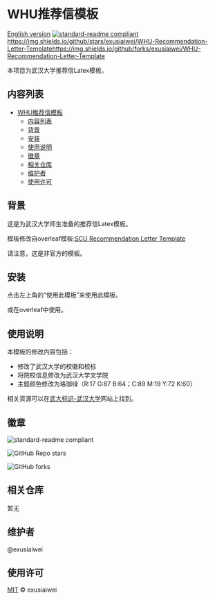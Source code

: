 # WHU推荐信模板

[English version](https://github.com/exusiaiwei/WHU-Recommendation-Letter-Template/blob/main/readme.md)
[![standard-readme compliant](https://img.shields.io/badge/readme%20style-standard-brightgreen.svg?style=flat-square)](https://github.com/RichardLitt/standard-readme)<https://img.shields.io/github/stars/exusiaiwei/WHU-Recommendation-Letter-Template><https://img.shields.io/github/forks/exusiaiwei/WHU-Recommendation-Letter-Template>

本项目为武汉大学推荐信Latex模板。

## 内容列表

- [WHU推荐信模板](#whu推荐信模板)
  - [内容列表](#内容列表)
  - [背景](#背景)
  - [安装](#安装)
  - [使用说明](#使用说明)
  - [徽章](#徽章)
  - [相关仓库](#相关仓库)
  - [维护者](#维护者)
  - [使用许可](#使用许可)

## 背景

这是为武汉大学师生准备的推荐信Latex模板。

模板修改自overleaf模板:[SCU Recommendation Letter Template](https://www.overleaf.com/latex/templates/scu-recommendation-letter-template/pbjjvmbdvrvj)

请注意，这是非官方的模板。

## 安装

点击左上角的“使用此模板”来使用此模板。

或在overleaf中使用。

## 使用说明

本模板的修改内容包括：

- 修改了武汉大学的校徽和校标
- 将院校信息修改为武汉大学文学院
- 主题颜色修改为珞珈绿（R:17 G:87 B:64；C:89 M:19 Y:72 K:60）
  
相关资源可以在[武大标识-武汉大学](https://www.whu.edu.cn/xxgk/wdbs.htm)网站上找到。

## 徽章

![standard-readme compliant](https://img.shields.io/badge/readme%20style-standard-brightgreen.svg?style=flat-square)

![GitHub Repo stars](https://img.shields.io/github/stars/exusiaiwei/WHU-Recommendation-Letter-Template)

![GitHub forks](https://img.shields.io/github/forks/exusiaiwei/WHU-Recommendation-Letter-Template)
## 相关仓库

暂无

## 维护者

@exusiaiwei

## 使用许可

[MIT](LICENSE) © exusiaiwei
